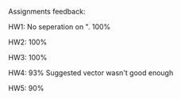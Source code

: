 Assignments feedback:

HW1: 
No seperation on ".
100%

HW2:
100%

HW3:
100%

HW4:
93%
Suggested vector wasn't good enough

HW5:
90%
